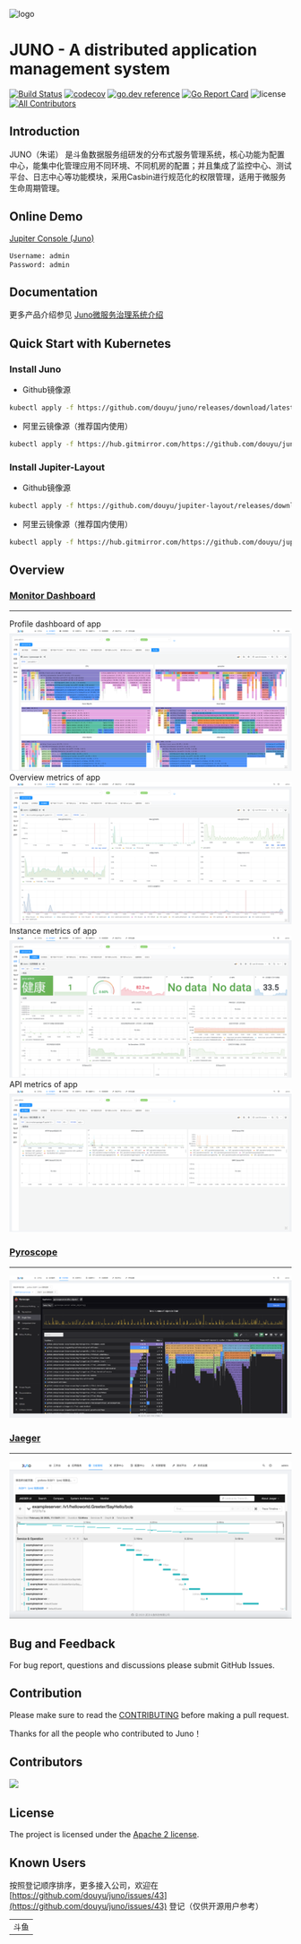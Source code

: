 ![logo](docs/logo.png)

# JUNO - A distributed application management system

[![Build Status](https://travis-ci.org/douyu/juno.svg?branch=master)](https://travis-ci.org/douyu/juno)
[![codecov](https://codecov.io/gh/douyu/juno/branch/master/graph/badge.svg)](https://codecov.io/gh/douyu/juno)
[![go.dev reference](https://img.shields.io/badge/go.dev-reference-007d9c?logo=go&logoColor=white&style=flat-square)](https://pkg.go.dev/github.com/douyu/juno?tab=doc)
[![Go Report Card](https://goreportcard.com/badge/github.com/douyu/juno)](https://goreportcard.com/report/github.com/douyu/juno)
![license](https://img.shields.io/badge/license-Apache--2.0-green.svg)<!-- ALL-CONTRIBUTORS-BADGE:START - Do not remove or modify this section -->
[![All Contributors](https://img.shields.io/badge/all_contributors-15-orange.svg?style=flat-square)](#contributors-)
<!-- ALL-CONTRIBUTORS-BADGE:END -->

## Introduction

JUNO（朱诺） 是斗鱼数据服务组研发的分布式服务管理系统，核心功能为配置中心，能集中化管理应用不同环境、不同机房的配置；并且集成了监控中心、测试平台、日志中心等功能模块，采用Casbin进行规范化的权限管理，适用于微服务生命周期管理。

## Online Demo

[Jupiter Console (Juno)](https://jupiterconsole.douyu.com)

```
Username: admin
Password: admin
```

## Documentation

更多产品介绍参见 [Juno微服务治理系统介绍](http://jupiter.douyu.com/juno)

## Quick Start with Kubernetes

### Install Juno

- Github镜像源

```bash
kubectl apply -f https://github.com/douyu/juno/releases/download/latest/install.yml
```

- 阿里云镜像源（推荐国内使用）

```bash
kubectl apply -f https://hub.gitmirror.com/https://github.com/douyu/juno/releases/download/latest/install-mirror.yml
```

### Install Jupiter-Layout

- Github镜像源

```bash
kubectl apply -f https://github.com/douyu/jupiter-layout/releases/download/latest/install.yml
```

- 阿里云镜像源（推荐国内使用）

```bash
kubectl apply -f https://hub.gitmirror.com/https://github.com/douyu/jupiter-layout/releases/download/latest/install-mirror.yml
```

## Overview 
### [Monitor Dashboard]()
-----
Profile dashboard of app
[![monitorpyroscope](/docs/img/monitorpyroscope.png)](https://github.com/douyu/juno)
Overview metrics of app
[![monitoroverview](/docs/img/monitoroverview.png)](https://github.com/douyu/juno)
Instance metrics of app
[![monitorinstance](/docs/img/monitorinstance.png)](https://github.com/douyu/juno)
API metrics of app
[![monitorapi](/docs/img/monitorapi.png)](https://github.com/douyu/juno)
### [Pyroscope](https://github.com/pyroscope-io/pyroscope)
----
[![pyroscope](/docs/img/pyroscope.png)](https://github.com/douyu/juno)
### [Jaeger](https://github.com/jaegertracing/jaeger)
----
[![jaeger](/docs/img/jaeger.png)](https://github.com/douyu/juno)
## Bug and Feedback

For bug report, questions and discussions please submit GitHub Issues.

## Contribution

Please make sure to read the [CONTRIBUTING](CONTRIBUTING.md) before making a pull request.

Thanks for all the people who contributed to Juno！

## Contributors

<a href="https://github.com/douyu/juno/graphs/contributors">
  <img src="https://contrib.rocks/image?repo=douyu/juno" />
</a>

## License

The project is licensed under the [Apache 2 license](https://github.com/ctripcorp/apollo/blob/master/LICENSE).

## Known Users

按照登记顺序排序，更多接入公司，欢迎在[https://github.com/douyu/juno/issues/43](https://github.com/douyu/juno/issues/43) 登记（仅供开源用户参考）

<table>
<tr>
<td>斗鱼</td>
</tr>
</table>
